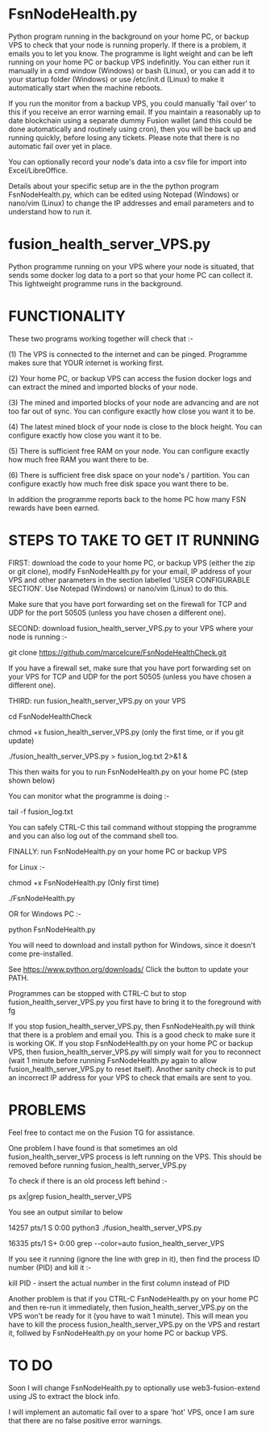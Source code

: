 # FsnNodeHealth.py
Python program running in the background on your home PC, or backup VPS to check that your node is running properly. If there is a problem, it emails you to let you know. The programme is light weight and can be left running on your home PC or backup VPS indefinitly. You can either run it manually in a cmd window (Windows) or bash (Linux), or you can add it to your startup folder (Windows) or use /etc/init.d (Linux) to make it automatically start when the machine reboots.

If you run the monitor from a backup VPS, you could manually 'fail over' to this if you receive an error warning email. If you maintain a reasonably up to date blockchain using a separate dummy Fusion wallet (and this could be done automatically and routinely using cron), then you will be back up and running quickly, before losing any tickets. Please note that there is no automatic fail over yet in place.

You can optionally record your node's data into a csv file for import into Excel/LibreOffice.

Details about your specific setup are in the the python program FsnNodeHealth.py, which can be edited using Notepad (Windows) or nano/vim (Linux) to change the IP addresses and email parameters and to understand how to run it.


# fusion_health_server_VPS.py
Python programme running on your VPS where your node is situated, that sends some docker log data to a port so that your home PC can collect it. This lightweight programme runs in the background.



#
# FUNCTIONALITY

These two programs working together will check that :-

(1) The VPS is connected to the internet and can be pinged. Programme makes sure that YOUR internet is working first.

(2) Your home PC, or backup VPS can access the fusion docker logs and can extract the mined and imported blocks of your node.

(3) The mined and imported blocks of your node are advancing and are not too far out of sync. You can configure exactly how close you want it to be.

(4) The latest mined block of your node is close to the block height.  You can configure exactly how close you want it to be.

(5) There is sufficient free RAM on your node. You can configure exactly how much free RAM you want there to be.

(6) There is sufficient free disk space on your node's / partition. You can configure exactly how much free disk space you want there to be.

In addition the programme reports back to the home PC how many FSN rewards have been earned.



# STEPS TO TAKE TO GET IT RUNNING

FIRST:  download the code to your home PC, or backup VPS (either the zip or git clone), modify FsnNodeHealth.py for your email, IP address of your VPS and other parameters in the section labelled 'USER CONFIGURABLE SECTION'. Use Notepad (Windows) or nano/vim (Linux) to do this.

Make sure that you have port forwarding set on the firewall for TCP and UDP for the port 50505 (unless you have chosen a different one).

SECOND: download fusion_health_server_VPS.py to your VPS where your node is running :-

git clone https://github.com/marcelcure/FsnNodeHealthCheck.git

If you have a firewall set, make sure that you have port forwarding set on your VPS for TCP and UDP for the port 50505 (unless you have chosen a different one).

THIRD: run fusion_health_server_VPS.py on your VPS  

cd FsnNodeHealthCheck

chmod +x fusion_health_server_VPS.py  (only the first time, or if you git update)

./fusion_health_server_VPS.py > fusion_log.txt  2>&1  &

This then waits for you to run FsnNodeHealth.py on your home PC (step shown below)

You can monitor what the programme is doing :-

tail -f fusion_log.txt

You can safely CTRL-C this tail command without stopping the programme and you can also log out of the command shell too.

FINALLY:  run FsnNodeHealth.py on your home PC or backup VPS

for Linux :-

chmod +x FsnNodeHealth.py  (Only first time)

./FsnNodeHealth.py

OR for Windows PC :-

python FsnNodeHealth.py

You will need to download and install python for Windows, since it doesn't come pre-installed. 

See https://www.python.org/downloads/  Click the button to update your PATH.

Programmes can be stopped with CTRL-C but to stop fusion_health_server_VPS.py you first have to bring it to the foreground with fg

If you stop fusion_health_server_VPS.py, then FsnNodeHealth.py will think that there is a problem and email you. This is a good check to make sure it is working OK. If you stop FsnNodeHealth.py on your home PC or backup VPS, then fusion_health_server_VPS.py will simply wait for you to reconnect (wait 1 minute before running FsnNodeHealth.py again to allow fusion_health_server_VPS.py to reset itself). Another sanity check is to put an incorrect IP address for your VPS to check that emails are sent to you.


# PROBLEMS

Feel free to contact me on the Fusion TG for assistance.

One problem I have found is that sometimes an old fusion_health_server_VPS process is left running on the VPS. This should be removed before running fusion_health_server_VPS.py

To check if there is an old process left behind :-

ps ax|grep fusion_health_server_VPS

You see an output similar to below 

14257 pts/1    S      0:00 python3 ./fusion_health_server_VPS.py

16335 pts/1    S+     0:00 grep --color=auto fusion_health_server_VPS


If you see it running (ignore the line with grep in it), then find the process ID number  (PID) and kill it :-

kill PID     - insert the actual number in the first column instead of PID

Another problem is that if you CTRL-C FsnNodeHealth.py on your home PC and then re-run it immediately, then fusion_health_server_VPS.py on the VPS won't be ready for it (you have to wait 1 minute). This will mean you have to kill the process fusion_health_server_VPS.py on the VPS and restart it, follwed by FsnNodeHealth.py on your home PC or backup VPS.

# TO DO

Soon I will change FsnNodeHealth.py to optionally use web3-fusion-extend using JS to extract the block info.

I will implement an automatic fail over to a spare 'hot' VPS, once I am sure that there are no false positive error warnings.
